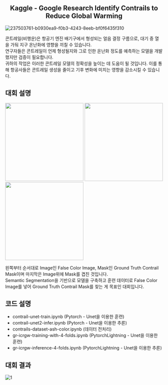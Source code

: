 <div align="center">
<h2> Kaggle - Google Research Identify Contrails to Reduce Global Warming </h2>
</div>

![237503761-b0930ea9-f0b3-4243-8eeb-bf0f6435f310](https://github.com/HYWCL/Kaggle---Contrail/assets/86766552/2fc0ec87-bbc1-4a4c-9f13-40192fa76dcb)

콘트레일(비행운)은 항공기 엔진 배기구에서 형성되는 얼음 결정 구름으로, 대기 중 열을 가둬 지구 온난화에 영향을 끼칠 수 있습니다. <br> 연구자들은 콘트레일이 언제 형성될지와 그로 인한 온난화 정도를 예측하는 모델을 개발했지만 검증이 필요합니다. <br> 귀하의 작업은 이러한 콘트레일 모델의 정확성을 높이는 데 도움이 될 것입니다. 이를 통해 항공사들은 콘트레일 생성을 줄이고 기후 변화에 미치는 영향을 감소시킬 수 있습니다.

## 대회 설명
<img src="https://github.com/HYWCL/Kaggle---Contrail/assets/86766552/25484a71-9268-4024-a82e-fb197fd6d085" width="250" height="250"/>
<img src="https://github.com/HYWCL/Kaggle---Contrail/assets/86766552/94d8cf71-a5c5-4187-9cdf-f5d8bd224077" width="250" height="250"/>
<img src="https://github.com/HYWCL/Kaggle---Contrail/assets/86766552/1902d658-0bf6-4b33-9f70-9757f2c1a694" width="250" height="250"/>

왼쪽부터 순서대로 Image인 False Color Image, Mask인 Ground Truth Contrail Mask이며 마지막은 Image위에 Mask를 겹친 것입니다. <br>
Semantic Segmentation을 기반으로 모델을 구축하고 훈련 데이터로 False Color Image를 넣어 Ground Truth Contrail Mask를 찾는 게 목표인 대회입니다.

## 코드 설명
 - contrail-unet-train.ipynb (Pytorch - Unet을 이용한 훈련)
 - contrail-unet2-infer.ipynb (Pytorch - Unet을 이용한 추론)
 - contrails-dataset-ash-color.ipynb (데이터 전처리)
 - gr-icrgw-training-with-4-folds.ipynb (PytorchLightning - Unet을 이용한 훈련)
 - gr-icrgw-inference-4-folds.ipynb (PytorchLightning - Unet을 이용한 추론)

## 대회 결과
![1](https://github.com/HYWCL/Kaggle---Contrail/assets/86766552/61c4edb7-58b3-40ba-b444-635a735e816b)
